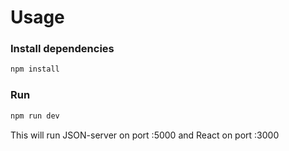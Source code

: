 # Usage

### Install dependencies

```bash
npm install
```

### Run

```bash
npm run dev
```

This will run JSON-server on port :5000 and React on port :3000

